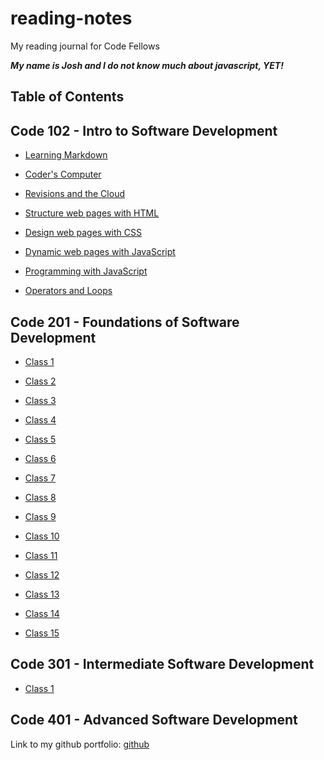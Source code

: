 # reading-notes

My reading journal for Code Fellows

***My name is Josh and I do not know much about javascript, YET!***

## Table of Contents

## Code 102 - Intro to Software Development

- [Learning Markdown](https://coff23.github.io/reading-notes/class1)

- [Coder's Computer](https://coff23.github.io/reading-notes/class2)

- [Revisions and the Cloud](https://coff23.github.io/reading-notes/class3)

- [Structure web pages with HTML](https://coff23.github.io/reading-notes/class4)

- [Design web pages with CSS](https://coff23.github.io/reading-notes/class5)

- [Dynamic web pages with JavaScript](https://coff23.github.io/reading-notes/class6)

- [Programming with JavaScript](https://coff23.github.io/reading-notes/class7)

- [Operators and Loops](https://coff23.github.io/reading-notes/class8)

## Code 201 - Foundations of Software Development

- [Class 1](https://coff23.github.io/reading-notes/201-class-01)

- [Class 2](https://coff23.github.io/reading-notes/201-class-02)

- [Class 3](https://coff23.github.io/reading-notes/201-class-03)

- [Class 4](https://coff23.github.io/reading-notes/201-class-04)

- [Class 5](https://coff23.github.io/reading-notes/201-class-05)

- [Class 6](https://coff23.github.io/reading-notes/201-class-06)

- [Class 7](https://coff23.github.io/reading-notes/201-class-07)

- [Class 8](https://coff23.github.io/reading-notes/201-class-08)

- [Class 9](https://coff23.github.io/reading-notes/201-class-09)

- [Class 10](https://coff23.github.io/reading-notes/201-class-10)

- [Class 11](https://coff23.github.io/reading-notes/201-class-11)

- [Class 12](https://coff23.github.io/reading-notes/201-class-12)

- [Class 13](https://coff23.github.io/reading-notes/201-class-13)

- [Class 14](https://coff23.github.io/reading-notes/201-class-14)

- [Class 15](https://coff23.github.io/reading-notes/201-class-15)

## Code 301 - Intermediate Software Development

- [Class 1](https://coff23.github.io/reading-notes/301-class-01)

## Code 401 - Advanced Software Development

Link to my github portfolio: [github](https://github.com/Coff23)
